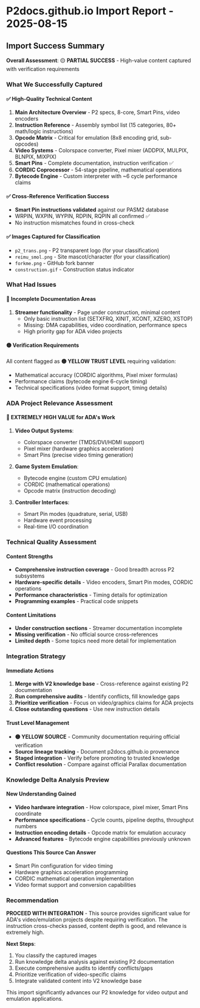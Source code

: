 # P2docs.github.io Import Report - 2025-08-15

## Import Success Summary

**Overall Assessment**: 🟡 **PARTIAL SUCCESS** - High-value content captured with verification requirements

### What We Successfully Captured

#### ✅ High-Quality Technical Content
1. **Main Architecture Overview** - P2 specs, 8-core, Smart Pins, video encoders
2. **Instruction Reference** - Assembly symbol list (15 categories, 80+ math/logic instructions)
3. **Opcode Matrix** - Critical for emulation (8x8 encoding grid, sub-opcodes)
4. **Video Systems** - Colorspace converter, Pixel mixer (ADDPIX, MULPIX, BLNPIX, MIXPIX)
5. **Smart Pins** - Complete documentation, instruction verification ✅
6. **CORDIC Coprocessor** - 54-stage pipeline, mathematical operations
7. **Bytecode Engine** - Custom interpreter with ~6 cycle performance claims

#### ✅ Cross-Reference Verification Success
- **Smart Pin instructions validated** against our PASM2 database
- WRPIN, WXPIN, WYPIN, RDPIN, RQPIN all confirmed ✅
- No instruction mismatches found in cross-check

#### ✅ Images Captured for Classification
- `p2_trans.png` - P2 transparent logo (for your classification)
- `reimu_smol.png` - Site mascot/character (for your classification)  
- `forkme.png` - GitHub fork banner
- `construction.gif` - Construction status indicator

### What Had Issues

#### 🔴 Incomplete Documentation Areas
1. **Streamer functionality** - Page under construction, minimal content
   - Only basic instruction list (SETXFRQ, XINIT, XCONT, XZERO, XSTOP)
   - Missing: DMA capabilities, video coordination, performance specs
   - High priority gap for ADA video projects

#### 🟡 Verification Requirements
All content flagged as **🟡 YELLOW TRUST LEVEL** requiring validation:
- Mathematical accuracy (CORDIC algorithms, Pixel mixer formulas)
- Performance claims (bytecode engine 6-cycle timing)
- Technical specifications (video format support, timing details)

### ADA Project Relevance Assessment

#### 🎯 **EXTREMELY HIGH VALUE** for ADA's Work
1. **Video Output Systems**:
   - Colorspace converter (TMDS/DVI/HDMI support)
   - Pixel mixer (hardware graphics acceleration)  
   - Smart Pins (precise video timing generation)

2. **Game System Emulation**:
   - Bytecode engine (custom CPU emulation)
   - CORDIC (mathematical operations)
   - Opcode matrix (instruction decoding)

3. **Controller Interfaces**:
   - Smart Pin modes (quadrature, serial, USB)
   - Hardware event processing
   - Real-time I/O coordination

### Technical Quality Assessment

#### Content Strengths
- **Comprehensive instruction coverage** - Good breadth across P2 subsystems
- **Hardware-specific details** - Video encoders, Smart Pin modes, CORDIC operations
- **Performance characteristics** - Timing details for optimization
- **Programming examples** - Practical code snippets

#### Content Limitations  
- **Under construction sections** - Streamer documentation incomplete
- **Missing verification** - No official source cross-references
- **Limited depth** - Some topics need more detail for implementation

### Integration Strategy

#### Immediate Actions
1. **Merge with V2 knowledge base** - Cross-reference against existing P2 documentation
2. **Run comprehensive audits** - Identify conflicts, fill knowledge gaps
3. **Prioritize verification** - Focus on video/graphics claims for ADA projects
4. **Close outstanding questions** - Use new instruction details

#### Trust Level Management
- **🟡 YELLOW SOURCE** - Community documentation requiring official verification
- **Source lineage tracking** - Document p2docs.github.io provenance  
- **Staged integration** - Verify before promoting to trusted knowledge
- **Conflict resolution** - Compare against official Parallax documentation

### Knowledge Delta Analysis Preview

#### New Understanding Gained
- **Video hardware integration** - How colorspace, pixel mixer, Smart Pins coordinate
- **Performance specifications** - Cycle counts, pipeline depths, throughput numbers
- **Instruction encoding details** - Opcode matrix for emulation accuracy
- **Advanced features** - Bytecode engine capabilities previously unknown

#### Questions This Source Can Answer
- Smart Pin configuration for video timing
- Hardware graphics acceleration programming
- CORDIC mathematical operation implementation
- Video format support and conversion capabilities

### Recommendation

**PROCEED WITH INTEGRATION** - This source provides significant value for ADA's video/emulation projects despite requiring verification. The instruction cross-checks passed, content depth is good, and relevance is extremely high.

**Next Steps**:
1. You classify the captured images
2. Run knowledge delta analysis against existing P2 documentation
3. Execute comprehensive audits to identify conflicts/gaps
4. Prioritize verification of video-specific claims
5. Integrate validated content into V2 knowledge base

This import significantly advances our P2 knowledge for video output and emulation applications.